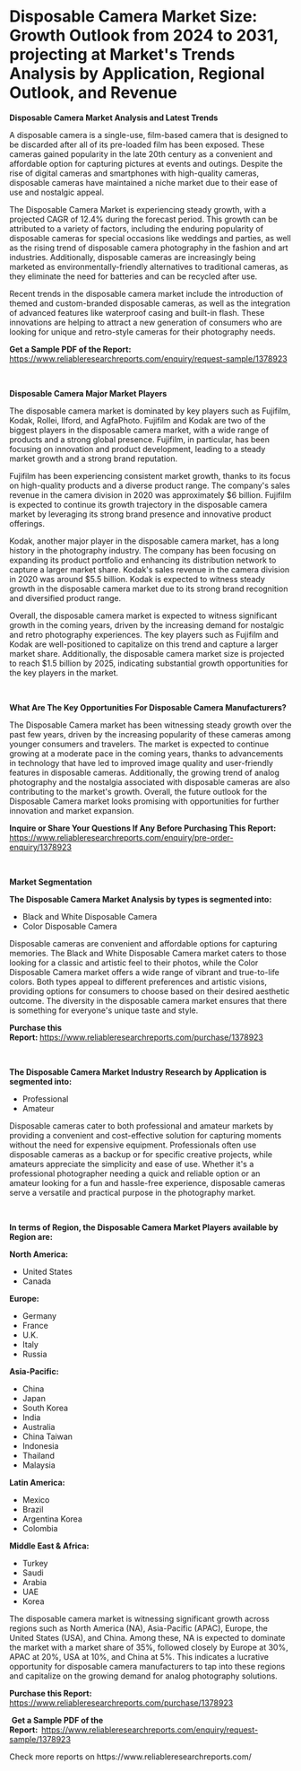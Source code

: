 <p><h1>Disposable Camera Market Size: Growth Outlook from 2024 to 2031, projecting at Market's Trends Analysis by Application, Regional Outlook, and Revenue</h1></p><p><strong>Disposable Camera Market Analysis and Latest Trends</strong></p>
<p><p>A disposable camera is a single-use, film-based camera that is designed to be discarded after all of its pre-loaded film has been exposed. These cameras gained popularity in the late 20th century as a convenient and affordable option for capturing pictures at events and outings. Despite the rise of digital cameras and smartphones with high-quality cameras, disposable cameras have maintained a niche market due to their ease of use and nostalgic appeal.</p><p>The Disposable Camera Market is experiencing steady growth, with a projected CAGR of 12.4% during the forecast period. This growth can be attributed to a variety of factors, including the enduring popularity of disposable cameras for special occasions like weddings and parties, as well as the rising trend of disposable camera photography in the fashion and art industries. Additionally, disposable cameras are increasingly being marketed as environmentally-friendly alternatives to traditional cameras, as they eliminate the need for batteries and can be recycled after use.</p><p>Recent trends in the disposable camera market include the introduction of themed and custom-branded disposable cameras, as well as the integration of advanced features like waterproof casing and built-in flash. These innovations are helping to attract a new generation of consumers who are looking for unique and retro-style cameras for their photography needs.</p></p>
<p><strong>Get a Sample PDF of the Report:&nbsp;</strong> <a href="https://www.reliableresearchreports.com/enquiry/request-sample/1378923">https://www.reliableresearchreports.com/enquiry/request-sample/1378923</a></p>
<p>&nbsp;</p>
<p><strong>Disposable Camera Major Market Players</strong></p>
<p><p>The disposable camera market is dominated by key players such as Fujifilm, Kodak, Rollei, Ilford, and AgfaPhoto. Fujifilm and Kodak are two of the biggest players in the disposable camera market, with a wide range of products and a strong global presence. Fujifilm, in particular, has been focusing on innovation and product development, leading to a steady market growth and a strong brand reputation.</p><p>Fujifilm has been experiencing consistent market growth, thanks to its focus on high-quality products and a diverse product range. The company's sales revenue in the camera division in 2020 was approximately $6 billion. Fujifilm is expected to continue its growth trajectory in the disposable camera market by leveraging its strong brand presence and innovative product offerings.</p><p>Kodak, another major player in the disposable camera market, has a long history in the photography industry. The company has been focusing on expanding its product portfolio and enhancing its distribution network to capture a larger market share. Kodak's sales revenue in the camera division in 2020 was around $5.5 billion. Kodak is expected to witness steady growth in the disposable camera market due to its strong brand recognition and diversified product range.</p><p>Overall, the disposable camera market is expected to witness significant growth in the coming years, driven by the increasing demand for nostalgic and retro photography experiences. The key players such as Fujifilm and Kodak are well-positioned to capitalize on this trend and capture a larger market share. Additionally, the disposable camera market size is projected to reach $1.5 billion by 2025, indicating substantial growth opportunities for the key players in the market.</p></p>
<p>&nbsp;</p>
<p><strong>What Are The Key Opportunities For Disposable Camera Manufacturers?</strong></p>
<p><p>The Disposable Camera market has been witnessing steady growth over the past few years, driven by the increasing popularity of these cameras among younger consumers and travelers. The market is expected to continue growing at a moderate pace in the coming years, thanks to advancements in technology that have led to improved image quality and user-friendly features in disposable cameras. Additionally, the growing trend of analog photography and the nostalgia associated with disposable cameras are also contributing to the market's growth. Overall, the future outlook for the Disposable Camera market looks promising with opportunities for further innovation and market expansion.</p></p>
<p><strong>Inquire or Share Your Questions If Any Before Purchasing This Report:</strong> <a href="https://www.reliableresearchreports.com/enquiry/pre-order-enquiry/1378923">https://www.reliableresearchreports.com/enquiry/pre-order-enquiry/1378923</a></p>
<p>&nbsp;</p>
<p><strong>Market Segmentation</strong></p>
<p><strong>The Disposable Camera Market Analysis by types is segmented into:</strong></p>
<p><ul><li>Black and White Disposable Camera</li><li>Color Disposable Camera</li></ul></p>
<p><p>Disposable cameras are convenient and affordable options for capturing memories. The Black and White Disposable Camera market caters to those looking for a classic and artistic feel to their photos, while the Color Disposable Camera market offers a wide range of vibrant and true-to-life colors. Both types appeal to different preferences and artistic visions, providing options for consumers to choose based on their desired aesthetic outcome. The diversity in the disposable camera market ensures that there is something for everyone's unique taste and style.</p></p>
<p><strong>Purchase this Report:&nbsp;</strong><a href="https://www.reliableresearchreports.com/purchase/1378923">https://www.reliableresearchreports.com/purchase/1378923</a></p>
<p>&nbsp;</p>
<p><strong>The Disposable Camera Market Industry Research by Application is segmented into:</strong></p>
<p><ul><li>Professional</li><li>Amateur</li></ul></p>
<p><p>Disposable cameras cater to both professional and amateur markets by providing a convenient and cost-effective solution for capturing moments without the need for expensive equipment. Professionals often use disposable cameras as a backup or for specific creative projects, while amateurs appreciate the simplicity and ease of use. Whether it's a professional photographer needing a quick and reliable option or an amateur looking for a fun and hassle-free experience, disposable cameras serve a versatile and practical purpose in the photography market.</p></p>
<p>&nbsp;</p>
<p><strong>In terms of Region, the Disposable Camera Market Players available by Region are:</strong></p>
<p>
    <p> <strong> North America: </strong>
        <ul>
            <li>United States</li>
            <li>Canada</li>
        </ul>
        </p> 
    <p> <strong> Europe: </strong>
        <ul>
            <li>Germany</li>
            <li>France</li>
            <li>U.K.</li>
            <li>Italy</li>
            <li>Russia</li>
        </ul>
        </p> 
    <p> <strong> Asia-Pacific: </strong>
        <ul>
            <li>China</li>
            <li>Japan</li>
            <li>South Korea</li>
            <li>India</li>
            <li>Australia</li>
            <li>China Taiwan</li>
            <li>Indonesia</li>
            <li>Thailand</li>
            <li>Malaysia</li>
        </ul>
        </p> 
    <p> <strong> Latin America: </strong>
        <ul>
            <li>Mexico</li>
            <li>Brazil</li>
            <li>Argentina Korea</li>
            <li>Colombia</li>
        </ul>
        </p> 
    <p> <strong> Middle East & Africa: </strong>
        <ul>
            <li>Turkey</li>
            <li>Saudi</li>
            <li>Arabia</li>
            <li>UAE</li>
            <li>Korea</li>
        </ul>
    </p>
    </p>
<p><p>The disposable camera market is witnessing significant growth across regions such as North America (NA), Asia-Pacific (APAC), Europe, the United States (USA), and China. Among these, NA is expected to dominate the market with a market share of 35%, followed closely by Europe at 30%, APAC at 20%, USA at 10%, and China at 5%. This indicates a lucrative opportunity for disposable camera manufacturers to tap into these regions and capitalize on the growing demand for analog photography solutions.</p></p>
<p><strong>Purchase this Report: </strong><a href="https://www.reliableresearchreports.com/purchase/1378923">https://www.reliableresearchreports.com/purchase/1378923</a></p>
<p>&nbsp;<strong>Get a Sample PDF of the Report:&nbsp;&nbsp;</strong><a href="https://www.reliableresearchreports.com/enquiry/request-sample/1378923">https://www.reliableresearchreports.com/enquiry/request-sample/1378923</a></p>
<p><strong></strong></p>
<p>Check more reports on https://www.reliableresearchreports.com/</p>